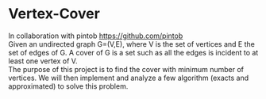 # Vertex-Cover
In collaboration with pintob https://github.com/pintob \
Given an undirected graph G=(V,E), where V is the set of vertices and E the set of edges of G. A cover of G is a set such as all the edges is incident to at least one vertex of V.\
The purpose of this project is to find the cover with minimum number of vertices. 
We will then implement and analyze a few algorithm (exacts and approximated) to solve this problem.

